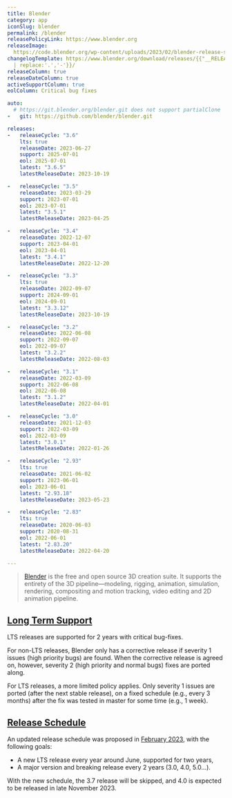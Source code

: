```yaml
---
title: Blender
category: app
iconSlug: blender
permalink: /blender
releasePolicyLink: https://www.blender.org
releaseImage: 
  https://code.blender.org/wp-content/uploads/2023/02/blender-release-schedule-2023.png
changelogTemplate: https://www.blender.org/download/releases/{{"__RELEASE_CYCLE__"
  | replace:'.','-'}}/
releaseColumn: true
releaseDateColumn: true
activeSupportColumn: true
eolColumn: Critical bug fixes

auto:
  # https://git.blender.org/blender.git does not support partialClone
-   git: https://github.com/blender/blender.git

releases:
-   releaseCycle: "3.6"
    lts: true
    releaseDate: 2023-06-27
    support: 2025-07-01
    eol: 2025-07-01
    latest: "3.6.5"
    latestReleaseDate: 2023-10-19

-   releaseCycle: "3.5"
    releaseDate: 2023-03-29
    support: 2023-07-01
    eol: 2023-07-01
    latest: "3.5.1"
    latestReleaseDate: 2023-04-25

-   releaseCycle: "3.4"
    releaseDate: 2022-12-07
    support: 2023-04-01
    eol: 2023-04-01
    latest: "3.4.1"
    latestReleaseDate: 2022-12-20

-   releaseCycle: "3.3"
    lts: true
    releaseDate: 2022-09-07
    support: 2024-09-01
    eol: 2024-09-01
    latest: "3.3.12"
    latestReleaseDate: 2023-10-19

-   releaseCycle: "3.2"
    releaseDate: 2022-06-08
    support: 2022-09-07
    eol: 2022-09-07
    latest: "3.2.2"
    latestReleaseDate: 2022-08-03

-   releaseCycle: "3.1"
    releaseDate: 2022-03-09
    support: 2022-06-08
    eol: 2022-06-08
    latest: "3.1.2"
    latestReleaseDate: 2022-04-01

-   releaseCycle: "3.0"
    releaseDate: 2021-12-03
    support: 2022-03-09
    eol: 2022-03-09
    latest: "3.0.1"
    latestReleaseDate: 2022-01-26

-   releaseCycle: "2.93"
    lts: true
    releaseDate: 2021-06-02
    support: 2023-06-01
    eol: 2023-06-01
    latest: "2.93.18"
    latestReleaseDate: 2023-05-23

-   releaseCycle: "2.83"
    lts: true
    releaseDate: 2020-06-03
    support: 2020-08-31
    eol: 2022-06-01
    latest: "2.83.20"
    latestReleaseDate: 2022-04-20

---
```


> [Blender](https://www.blender.org/) is the free and open source 3D creation suite. It supports the
> entirety of the 3D pipeline—modeling, rigging, animation, simulation, rendering, compositing and
> motion tracking, video editing and 2D animation pipeline.

## [Long Term Support](https://wiki.blender.org/wiki/Process/LTS)

LTS releases are supported for 2 years with critical bug-fixes.

For non-LTS releases, Blender only has a corrective release if severity 1 issues (high
priority bugs) are found. When the corrective release is agreed on, however, severity 2 (high
priority and normal bugs) fixes are ported along.

For LTS releases, a more limited policy applies. Only severity 1 issues are ported (after the
next stable release), on a fixed schedule (e.g., every 3 months) after the fix was tested in master
for some time (e.g., 1 week).

## [Release Schedule](https://code.blender.org/2023/02/blender-release-cycle-update/#new-release-schedule)

An updated release schedule was proposed in [February 2023](https://code.blender.org/2023/02/blender-release-cycle-update/#new-release-schedule),
with the following goals:

- A new LTS release every year around June, supported for two years, 
- A major version and breaking release every 2 years (3.0, 4.0, 5.0…).

With the new schedule, the 3.7 release will be skipped, and 4.0 is expected to be released in
late November 2023.
